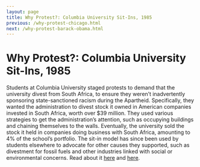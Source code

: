 ```yaml
---
layout: page
title: Why Protest?: Columbia University Sit-Ins, 1985
previous: /why-protest-chicago.html
next: /why-protest-barack-obama.html
---
```


Why Protest?: Columbia University Sit-Ins, 1985
================= 

Students at Columbia University staged protests to demand that the university divest from South Africa, to ensure they weren’t inadvertently sponsoring state-sanctioned racism during the Apartheid. Specifically, they wanted the administration to divest stock it owned in American companies invested in South Africa, worth over $39 million. They used various strategies to get the administration’s attention, such as occupying buildings and chaining themselves to the walls. Eventually, the university sold the stock it held in companies doing business with South Africa, amounting to 4% of the school’s portfolio. The sit-in model has since been used by students elsewhere to advocate for other causes they supported, such as divestment for fossil fuels and other industries linked with social or environmental concerns.
Read about it [here](http://www.nytimes.com/1985/04/23/nyregion/columbia-students-to-end-anti-apartheid-protest.html) and [here](https://nvdatabase.swarthmore.edu/content/columbia-university-students-win-divestment-apartheid-south-africa-united-states-1985).
